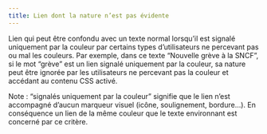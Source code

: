 ```yaml
---
title: Lien dont la nature n’est pas évidente
---
```


Lien qui peut être confondu avec un texte normal lorsqu’il est signalé
uniquement par la couleur par certains types d’utilisateurs ne percevant pas
ou mal les couleurs. Par exemple, dans ce texte “Nouvelle grève à la SNCF”, si
le mot “grève” est un lien signalé uniquement par la couleur, sa nature peut
être ignorée par les utilisateurs ne percevant pas la couleur et accédant au
contenu CSS activé.

Note : “signalés uniquement par la couleur” signifie que le lien n’est
accompagné d’aucun marqueur visuel (icône, soulignement, bordure…). En
conséquence un lien de la même couleur que le texte environnant est concerné
par ce critère.
